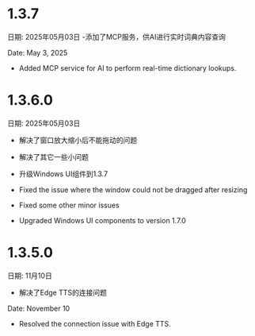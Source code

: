 # 1.3.7

日期: 2025年05月03日
-添加了MCP服务，供AI进行实时词典内容查询

Date: May 3, 2025
- Added MCP service for AI to perform real-time dictionary lookups.

# 1.3.6.0 
日期: 2025年05月03日
- 解决了窗口放大缩小后不能拖动的问题
- 解决了其它一些小问题
- 升级Windows UI组件到1.3.7


- Fixed the issue where the window could not be dragged after resizing
- Fixed some other minor issues
- Upgraded Windows UI components to version 1.7.0


# 1.3.5.0 
日期: 11月10日
- 解决了Edge TTS的连接问题

Date: November 10
- Resolved the connection issue with Edge TTS.
